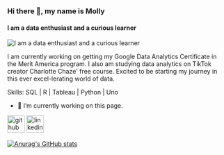 ### Hi there 👋, my name is Molly
#### I am a data enthusiast and a curious learner
![I am a data enthusiast and a curious learner](https://media.giphy.com/media/xT9C25UNTwfZuk85WP/giphy.gif)

I am currently working on getting my Google Data Analytics Certificate in the Merit America program. I also am studying data analytics on TikTok creator Charlotte Chaze' free course.  Excited to be starting my journey in this ever excel-lerating world of data.

Skills: SQL | R | Tableau | Python | Uno 

- 🔭 I’m currently working on this page. 


[<img src='https://cdn.jsdelivr.net/npm/simple-icons@3.0.1/icons/github.svg' alt='github' height='40'>](https://github.com/mollygrmn)  [<img src='https://cdn.jsdelivr.net/npm/simple-icons@3.0.1/icons/linkedin.svg' alt='linkedin' height='40'>](https://www.linkedin.com/in/molly-gorman/)  

[![Anurag's GitHub stats](https://github-readme-stats.vercel.app/api?username=mollygrmn)](https://github.com/anuraghazra/github-readme-stats)
